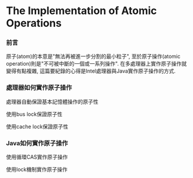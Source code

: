 # The Implementation of Atomic Operations

### 前言

原子\(atom\)的本意是"無法再被進一步分割的最小粒子", 至於原子操作\(atomic operation\)則是"不可被中斷的一個或一系列操作". 在多處理器上實作原子操作就變得有點複雜, 這篇要紀錄的心得是Intel處理器與Java實作原子操作的方式.

### 處理器如何實作原子操作

處理器自動保證基本記憶體操作的原子性

使用bus lock保證原子性

使用cache lock保證原子性

### Java如何實作原子操作

使用循環CAS實作原子操作

使用lock機制實作原子操作



